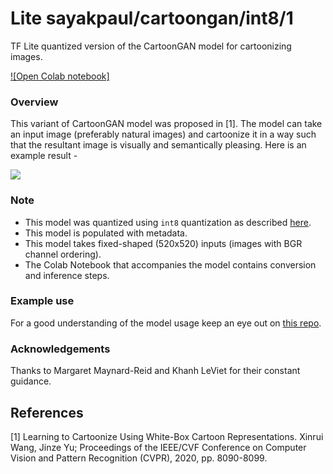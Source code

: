 # Lite sayakpaul/cartoongan/int8/1
TF Lite quantized version of the CartoonGAN model for cartoonizing images.

<!-- parent-model: sayakpaul/cartoongan/1 -->
<!-- asset-path: legacy -->

[![Open Colab notebook]](https://colab.research.google.com/github/margaretmz/CartoonGAN-e2e-tflite-tutorial/blob/master/ml/CartoonGAN_TFLite_Fixed_Shaped.ipynb)

### Overview
This variant of CartoonGAN model was proposed in [1]. The model can take an input image (preferably natural images) and cartoonize it in a way such that the resultant image is visually and semantically pleasing. Here is an example result -

![](https://i.ibb.co/wyB38YV/image.png)

### Note
- This model was quantized using `int8` quantization as described [here](https://www.tensorflow.org/lite/performance/post_training_integer_quant).
- This model is populated with metadata.
- This model takes fixed-shaped (520x520) inputs (images with BGR channel ordering).
- The Colab Notebook that accompanies the model contains conversion and inference steps.

### Example use
For a good understanding of the model usage keep an eye out on [this repo](https://github.com/margaretmz/CartoonGAN-e2e-tflite-tutorial).

### Acknowledgements
Thanks to Margaret Maynard-Reid and Khanh LeViet for their constant guidance.

References
--------------
[1] Learning to Cartoonize Using White-Box Cartoon Representations. Xinrui Wang, Jinze Yu; Proceedings of the IEEE/CVF Conference on Computer Vision and Pattern Recognition (CVPR), 2020, pp. 8090-8099.
